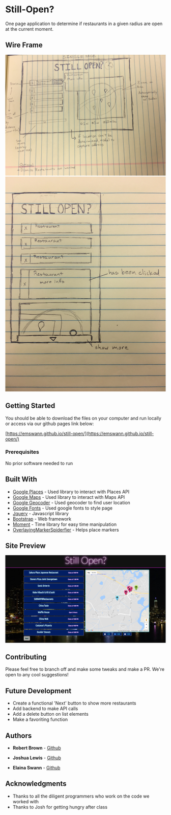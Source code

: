 # Still-Open?

One page application to determine if restaurants in a given radius are open at the current moment.

## Wire Frame

![alt text](https://github.com/emswann/still-open/blob/master/wireframe-desktop.jpg)
![alt text](https://github.com/emswann/still-open/blob/master/wireframe-mobile.jpg)

## Getting Started

You should be able to download the files on your computer and run locally or access via our github pages link below:

[https://emswann.github.io/still-open/](https://emswann.github.io/still-open/)

### Prerequisites

No prior software needed to run

## Built With

* [Google Places](https://developers.google.com/places/documentation/) - Used library to interact with Places API
* [Google Maps](https://developers.google.com/maps/) - Used library to interact with Maps API
* [Google Geocoder](https://developers.google.com/maps/documentation/geocoding/intro) - Used geocoder to find user location
* [Google Fonts](https://fonts.google.com/) - Used google fonts to style page
* [Jquery](https://jquery.com/) - Javascript library
* [Bootstrap](https://getbootstrap.com/) - Web framework
* [Moment](https://momentjs.com/) - Time library for easy time manipulation
* [OverlayingMarkerSpiderfier](https://github.com/jawj/OverlappingMarkerSpiderfier) - Helps place markers

## Site Preview

![alt text](https://github.com/emswann/still-open/blob/master/screenshot.png)

## Contributing

Please feel free to branch off and make some tweaks and make a PR. We're open to any cool suggestions!

## Future Development

* Create a functional 'Next' button to show more restaurants
* Add backend to make API calls
* Add a delete button on list elements
* Make a favoriting function

## Authors

* **Robert Brown** - [Github](https://github.com/robertbernardbrown)

* **Joshua Lewis** - [Github](https://github.com/cslewislives)

* **Elaina Swann** - [Github](https://github.com/emswann)


## Acknowledgments

* Thanks to all the diligent programmers who work on the code we worked with
* Thanks to Josh for getting hungry after class
